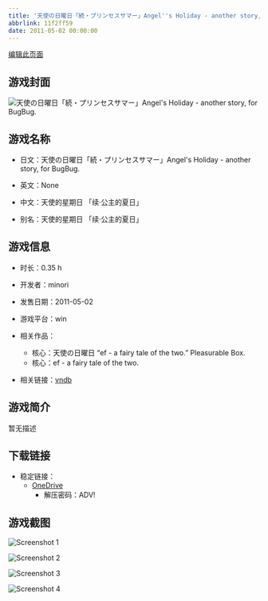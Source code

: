 ```yaml
---
title: '天使の日曜日「続・プリンセスサマー」Angel''s Holiday - another story, for BugBug.'
abbrlink: 11f2ff59
date: 2011-05-02 00:00:00
---
```

[编辑此页面](https://github.com/ACG-3/ADV3-source/blob/main/source/_posts/games/%E5%A4%A9%E4%BD%BF%E3%81%AE%E6%97%A5%E6%9B%9C%E6%97%A5%E3%80%8C%E7%B6%9A%E3%83%BB%E3%83%97%E3%83%AA%E3%83%B3%E3%82%BB%E3%82%B9%E3%82%B5%E3%83%9E%E3%83%BC%E3%80%8DAngel%27s%20Holiday%20-%20another%20story%2C%20for%20BugBug.md)

## 游戏封面

![天使の日曜日「続・プリンセスサマー」Angel's Holiday - another story, for BugBug.](https://pan.timero.xyz/d/onedrive/img_lib_001/%E5%A4%A9%E4%BD%BF%E3%81%AE%E6%97%A5%E6%9B%9C%E6%97%A5%E3%80%8C%E7%B6%9A%E3%83%BB%E3%83%97%E3%83%AA%E3%83%B3%E3%82%BB%E3%82%B9%E3%82%B5%E3%83%9E%E3%83%BC%E3%80%8DAngel%27s%20Holiday%20-%20another%20story%2C%20for%20BugBug_cover.avif)


## 游戏名称

- 日文：天使の日曜日「続・プリンセスサマー」Angel's Holiday - another story, for BugBug.
- 英文：None
- 中文：天使的星期日 「续·公主的夏日」

- 别名：天使的星期日 「续·公主的夏日」


## 游戏信息

- 时长：0.35 h
- 开发者：minori
- 发售日期：2011-05-02
- 游戏平台：win
- 相关作品：
   - 核心：天使の日曜日 “ef - a fairy tale of the two.” Pleasurable Box.
   - 核心：ef - a fairy tale of the two.

- 相关链接：[vndb](https://vndb.org/v20275)


## 游戏简介

暂无描述


## 下载链接

- 稳定链接：
    - [OneDrive](https://pan.timero.xyz/onedrive/adv_lib_001/%E5%A4%A9%E4%BD%BF%E3%81%AE%E6%97%A5%E6%9B%9C%E6%97%A5%E3%80%8C%E7%B6%9A%E3%83%BB%E3%83%97%E3%83%AA%E3%83%B3%E3%82%BB%E3%82%B9%E3%82%B5%E3%83%9E%E3%83%BC%E3%80%8DAngel%27s%20Holiday%20-%20another%20story%2C%20for%20BugBug)
        - 解压密码：ADV!



## 游戏截图


![Screenshot 1](https://pan.timero.xyz/d/onedrive/img_lib_001/%E5%A4%A9%E4%BD%BF%E3%81%AE%E6%97%A5%E6%9B%9C%E6%97%A5%E3%80%8C%E7%B6%9A%E3%83%BB%E3%83%97%E3%83%AA%E3%83%B3%E3%82%BB%E3%82%B9%E3%82%B5%E3%83%9E%E3%83%BC%E3%80%8DAngel%27s%20Holiday%20-%20another%20story%2C%20for%20BugBug_Screenshot_1.avif)

![Screenshot 2](https://pan.timero.xyz/d/onedrive/img_lib_001/%E5%A4%A9%E4%BD%BF%E3%81%AE%E6%97%A5%E6%9B%9C%E6%97%A5%E3%80%8C%E7%B6%9A%E3%83%BB%E3%83%97%E3%83%AA%E3%83%B3%E3%82%BB%E3%82%B9%E3%82%B5%E3%83%9E%E3%83%BC%E3%80%8DAngel%27s%20Holiday%20-%20another%20story%2C%20for%20BugBug_Screenshot_2.avif)

![Screenshot 3](https://pan.timero.xyz/d/onedrive/img_lib_001/%E5%A4%A9%E4%BD%BF%E3%81%AE%E6%97%A5%E6%9B%9C%E6%97%A5%E3%80%8C%E7%B6%9A%E3%83%BB%E3%83%97%E3%83%AA%E3%83%B3%E3%82%BB%E3%82%B9%E3%82%B5%E3%83%9E%E3%83%BC%E3%80%8DAngel%27s%20Holiday%20-%20another%20story%2C%20for%20BugBug_Screenshot_3.avif)

![Screenshot 4](https://pan.timero.xyz/d/onedrive/img_lib_001/%E5%A4%A9%E4%BD%BF%E3%81%AE%E6%97%A5%E6%9B%9C%E6%97%A5%E3%80%8C%E7%B6%9A%E3%83%BB%E3%83%97%E3%83%AA%E3%83%B3%E3%82%BB%E3%82%B9%E3%82%B5%E3%83%9E%E3%83%BC%E3%80%8DAngel%27s%20Holiday%20-%20another%20story%2C%20for%20BugBug_Screenshot_4.avif)

